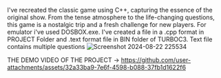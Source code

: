 I've recreated the classic game using C++, capturing the essence of the original show.
From the tense atmosphere to the life-changing questions, this game is a nostalgic trip and a fresh challenge for new players.
For emulator i've used DOSBOX.exe. I've created a file in a .cpp format in PROJECT Folder and .text format file in BIN folder of TURBOC3. 
Text file contains multiple questions 
![Screenshot 2024-08-22 225534](https://github.com/user-attachments/assets/55c85377-b8ac-4b87-92e8-075515bc1fdc)


THE DEMO VIDEO OF THE PROJECT -> https://github.com/user-attachments/assets/32a33ba9-7e6f-4598-b088-37fb1d1622f6


